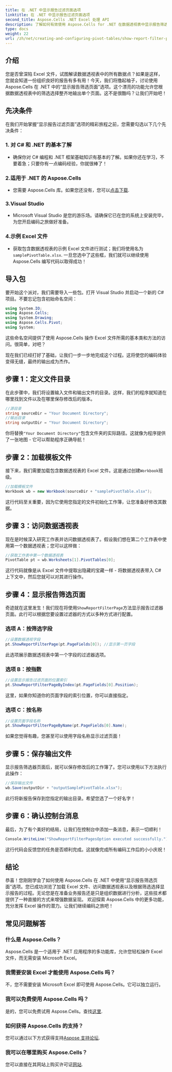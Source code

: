 ```yaml
---
title: 在 .NET 中显示报告过滤页面选项
linktitle: 在 .NET 中显示报告过滤页面选项
second_title: Aspose.Cells .NET Excel 处理 API
description: 了解如何有效使用 Aspose.Cells for .NET 在数据透视表中显示报告筛选页面。分步指南，包含完整的代码示例。
type: docs
weight: 22
url: /zh/net/creating-and-configuring-pivot-tables/show-report-filter-pages-option/
---
```

## 介绍
您是否曾深陷 Excel 文件，试图解读数据透视表中的所有数据点？如果是这样，您就会知道一份组织良好的报告有多有用！今天，我们将撸起袖子，讨论使用 Aspose.Cells 在 .NET 中的“显示报告筛选页面”选项。这个漂亮的功能允许您根据数据透视表中的筛选选择整齐地输出单个页面。这不是很酷吗？让我们开始吧！
## 先决条件
在我们开始掌握“显示报告过滤页面”选项的精彩旅程之前，您需要勾选以下几个先决条件：
### 1. 对 C# 和 .NET 的基本了解
- 确保你对 C# 编程和 .NET 框架基础知识有基本的了解。如果你还在学习，不要着急；只要你有一点编码经验，你就很棒了！
### 2.适用于 .NET 的 Aspose.Cells
- 您需要 Aspose.Cells 库。如果您还没有，您可以[点击下载](https://releases.aspose.com/cells/net/).
### 3.Visual Studio
- Microsoft Visual Studio 是您的游乐场。请确保它已在您的系统上安装完毕，为您开启编码之旅做好准备。
### 4.示例 Excel 文件
- 获取包含数据透视表的示例 Excel 文件进行测试；我们将使用名为`samplePivotTable.xlsx`.
一旦您选中了这些框，我们就可以继续使用 Aspose.Cells 编写代码以取得成功！
## 导入包
要开始这个派对，我们需要导入一些包。打开 Visual Studio 并启动一个新的 C# 项目。不要忘记包含初始命名空间：
```csharp
using System.IO;
using Aspose.Cells;
using System.Drawing;
using Aspose.Cells.Pivot;
using System;
```
这些命名空间提供了使用 Aspose.Cells 操作 Excel 文件所需的基本类和方法的访问。很简单，对吧？

现在我们已经打好了基础，让我们一步一步地完成这个过程。这将使您的编码体验变得无缝，最终的输出成为杰作。
## 步骤 1：定义文件目录
在此步骤中，我们将设置输入文件和输出文件的目录。这样，我们的程序就知道在哪里找到文件以及在哪里保存修改后的版本。
```csharp
//源目录
string sourceDir = "Your Document Directory";
//输出目录
string outputDir = "Your Document Directory";
```
你将替换`"Your Document Directory"`包含文件夹的实际路径。这就像为程序提供了一张地图 - 它可以帮助程序正确导航！
## 步骤 2：加载模板文件
接下来，我们需要加载包含数据透视表的 Excel 文件。这是通过创建`Workbook`班级。
```csharp
//加载模板文件
Workbook wb = new Workbook(sourceDir + "samplePivotTable.xlsx");
```
这行代码至关重要，因为它使用您指定的文件初始化工作簿，让您准备好修改其数据。
## 步骤 3：访问数据透视表
现在是时候深入研究工作表并访问数据透视表了。假设我们想在第二个工作表中使用第一个数据透视表；您可以这样做：
```csharp
//获取工作表中第一个数据透视表
PivotTable pt = wb.Worksheets[1].PivotTables[0];
```
这行代码就像是从 Excel 文件中提取出隐藏的宝藏一样 - 将数据透视表带入 C# 上下文中，然后您就可以对其进行操作。
## 步骤 4：显示报告筛选页面
奇迹就在这里发生！我们现在将使用`ShowReportFilterPage`方法显示报告过滤器页面。此行可以根据您要设置过滤器的方式以多种方式进行配置。
### 选项 A：按筛选字段
```csharp
//设置数据透视字段
pt.ShowReportFilterPage(pt.PageFields[0]); //显示第一页字段
```
此选项展示数据透视表中第一个字段的过滤器选项。
### 选项 B：按指数
```csharp
//设置显示报告过滤页面的位置索引
pt.ShowReportFilterPageByIndex(pt.PageFields[0].Position);
```
这里，如果你知道你的页面字段的索引位置，你可以直接指定。
### 选项 C：按名称
```csharp
//设置页面字段名称
pt.ShowReportFilterPageByName(pt.PageFields[0].Name);
```
如果您觉得有趣，您甚至可以使用字段名称显示过滤页面！ 
## 步骤 5：保存输出文件
显示报告筛选器页面后，就可以保存修改后的工作簿了。您可以使用以下方法执行此操作：
```csharp
//保存输出文件
wb.Save(outputDir + "outputSamplePivotTable.xlsx");
```
此行将新报告保存到您指定的输出目录。希望您选了一个好名字！
## 步骤 6：确认控制台消息
最后，为了有个美好的结局，让我们在控制台中添加一条消息，表示一切顺利！
```csharp
Console.WriteLine("ShowReportFilterPagesOption executed successfully.");
```
这行代码会反馈您的任务是否顺利完成。这就像完成所有编码工作后的小小庆祝！
## 结论
恭喜！您刚刚学会了如何使用 Aspose.Cells 在 .NET 中使用“显示报告筛选页面”选项。您已成功浏览了加载 Excel 文件、访问数据透视表以及根据筛选选择显示报告的过程。无论您是在准备业务报告还是只是组织数据进行分析，这些技术都提供了一种直接的方式来增强数据呈现。
欢迎探索 Aspose.Cells 中的更多功能，充分发挥 Excel 操作的潜力。让我们继续编码之旅吧！
## 常见问题解答
### 什么是 Aspose.Cells？
Aspose.Cells 是一个适用于 .NET 应用程序的多功能库，允许您轻松操作 Excel 文件，而无需安装 Microsoft Excel。
### 我需要安装 Excel 才能使用 Aspose.Cells 吗？
不，您不需要安装 Microsoft Excel 即可使用 Aspose.Cells。它可以独立运行。
### 我可以免费使用 Aspose.Cells 吗？
是的，您可以免费试用 Aspose.Cells。查找[这里](https://releases.aspose.com/).
### 如何获得 Aspose.Cells 的支持？
您可以通过以下方式获得支持[Aspose 支持论坛](https://forum.aspose.com/c/cells/9).
### 我可以在哪里购买 Aspose.Cells？
您可以直接在其网站上购买许可证[网站](https://purchase.aspose.com/buy).